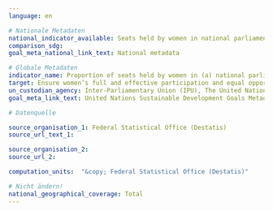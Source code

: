 ```yaml
---
language: en

# Nationale Metadaten
national_indicator_available: Seats held by women in national parliament <br> Seats held by women in the parliament of states
comparison_sdg:
goal_meta_national_link_text: National metadata

# Globale Metadaten
indicator_name: Proportion of seats held by women in (a) national parliaments and (b) local governments
target: Ensure women’s full and effective participation and equal opportunities for leadership at all levels of decision-making in political, economic and public life
un_custodian_agency: Inter-Parliamentary Union (IPU), The United Nations Entity for Gender Equality and the Empowerment of Women (UN Women)
goal_meta_link_text: United Nations Sustainable Development Goals Metadata

# Datenquelle

source_organisation_1: Federal Statistical Office (Destatis)
source_url_text_1:

source_organisation_2:
source_url_2:

computation_units:  "&copy; Federal Statistical Office (Destatis)"

# Nicht ändern!
national_geographical_coverage: Total
---
```

